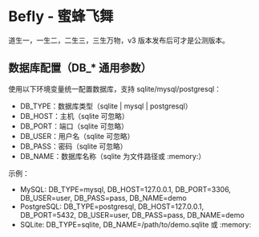 # Befly - 蜜蜂飞舞

道生一，一生二，二生三，三生万物，v3 版本发布后可才是公测版本。

## 数据库配置（DB\_\* 通用参数）

使用以下环境变量统一配置数据库，支持 sqlite/mysql/postgresql：

- DB_TYPE：数据库类型（sqlite | mysql | postgresql）
- DB_HOST：主机（sqlite 可忽略）
- DB_PORT：端口（sqlite 可忽略）
- DB_USER：用户名（sqlite 可忽略）
- DB_PASS：密码（sqlite 可忽略）
- DB_NAME：数据库名称（sqlite 为文件路径或 :memory:）

示例：

- MySQL: DB_TYPE=mysql, DB_HOST=127.0.0.1, DB_PORT=3306, DB_USER=user, DB_PASS=pass, DB_NAME=demo
- PostgreSQL: DB_TYPE=postgresql, DB_HOST=127.0.0.1, DB_PORT=5432, DB_USER=user, DB_PASS=pass, DB_NAME=demo
- SQLite: DB_TYPE=sqlite, DB_NAME=/path/to/demo.sqlite 或 :memory:
